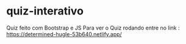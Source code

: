 # quiz-interativo
Quiz feito com Bootstrap e JS
Para ver o Quiz rodando entre no link : https://determined-hugle-53b640.netlify.app/
